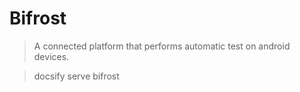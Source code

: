 # Bifrost
> A connected platform that performs automatic test on android devices.

> docsify serve bifrost
